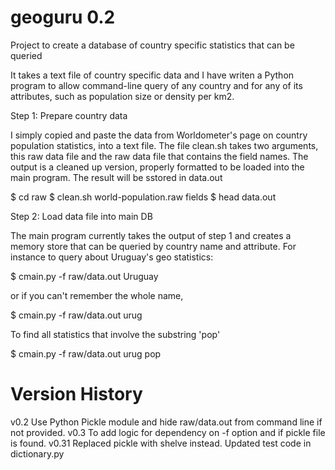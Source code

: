 # geoguru 0.2

Project to create a database of country specific statistics that can be queried

It takes a text file of country specific data and I have writen a Python program to allow command-line query of any country and for any of its attributes, such as population size or density per km2.

Step 1: Prepare country data

I simply copied and paste the data from Worldometer's page on country population statistics, into a text file.  The file clean.sh takes two arguments, this raw data file and the raw data file that contains the field names.  The output is a cleaned up version, properly formatted to be loaded into the main program.  The result will be sstored in data.out

$ cd raw
$ clean.sh world-population.raw fields
$ head data.out

Step 2: Load data file into main DB

The main program currently takes the output of step 1 and creates a memory store that can be queried by country name and attribute.  For instance to query about Uruguay's geo statistics:

$ cmain.py -f raw/data.out Uruguay

or if you can't remember the whole name,

$ cmain.py -f raw/data.out urug

To find all statistics that involve the substring 'pop'

$ cmain.py -f raw/data.out urug pop

Version History
===============

v0.2	Use Python Pickle module and hide raw/data.out from command line if not provided.
v0.3	To add logic for  dependency on -f option and if pickle file is found.
v0.31	Replaced pickle with shelve instead.  Updated test code in dictionary.py